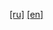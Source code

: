 [[ru]](https://github.com/CodeGameSlasher/HistoryGeneraror/blob/main/.github/docs/README.ru.md)
[[en]](https://github.com/CodeGameSlasher/HistoryGeneraror/blob/main/.github/docs/README.en.md)

